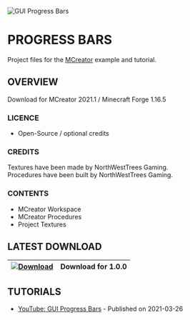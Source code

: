 ![GUI Progress Bars](https://i.imgur.com/37nhEK3.png)
# PROGRESS BARS
Project files for the [MCreator](https://mcreator.net/) example and tutorial.

## OVERVIEW
Download for MCreator 2021.1 / Minecraft Forge 1.16.5

### LICENCE
- Open-Source / optional credits

### CREDITS
Textures have been made by NorthWestTrees Gaming.    
Procedures have been built by NorthWestTrees Gaming.

### CONTENTS
* MCreator Workspace
* MCreator Procedures
* Project Textures

## LATEST DOWNLOAD
| [![Download](https://i.imgur.com/Xcxx2Gr.png)](https://github.com/MCreator-Examples/Progress-Bars/files/6520296/gui_progress_bars.zip) | Download for 1.0.0 |
| --- | --- |

## TUTORIALS
* [YouTube: GUI Progress Bars](https://youtu.be/fA4c6d4ydCc) - Published on 2021-03-26
